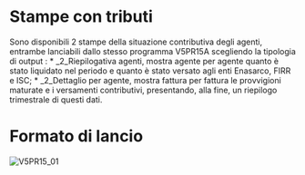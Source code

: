 # Stampe con tributi
Sono disponibili 2 stampe della situazione contributiva degli agenti, entrambe lanciabili dallo stesso programma V5PR15A scegliendo la tipologia di output : 
 \* _2_Riepilogativa agenti, mostra agente per agente quanto è stato liquidato nel periodo e quanto è stato versato agli enti Enasarco, FIRR e ISC;
 \* _2_Dettaglio per agente, mostra fattura per fattura le provvigioni maturate e i versamenti contributivi, presentando, alla fine, un riepilogo trimestrale di questi dati.

# Formato di lancio
![V5PR15_01](http://localhost:3000/immagini/MBDOC_OGG-P_V5PR15/V5PR15_01.png)
